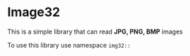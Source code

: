 # Image32

This is a simple library that can read **JPG, PNG, BMP** images

To use this library use namespace ```img32::```